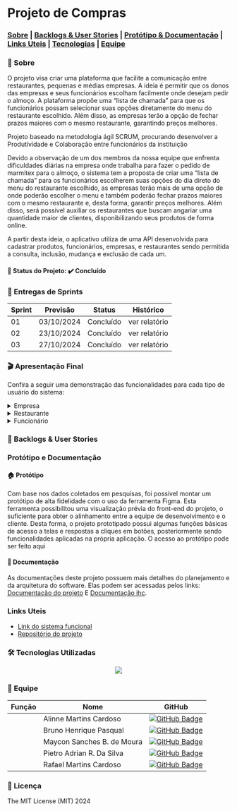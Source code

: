 # Projeto de Compras

### [Sobre](#sobre) | [Backlogs & User Stories](#backlogs-user-stories) | [Protótipo & Documentação](#prototipo-documentacao) | [Links Uteis](#links-uteis) | [Tecnologias](#tecnologias-utilizadas) | [Equipe](#equipe)

### 📑 Sobre

O projeto visa criar uma plataforma que facilite a comunicação entre restaurantes, pequenas e médias empresas. A ideia é permitir que os donos das empresas e seus funcionários escolham facilmente onde desejam pedir o almoço. A plataforma propõe uma “lista de chamada” para que os funcionários possam selecionar suas opções diretamente do menu do restaurante escolhido. Além disso, as empresas terão a opção de fechar prazos maiores com o mesmo restaurante, garantindo preços melhores.

Projeto baseado na metodologia ágil SCRUM, procurando desenvolver a Produtividade e Colaboração entre funcionários da instituição

Devido a observação de um dos membros da nossa equipe que enfrenta dificuldades diárias na empresa onde trabalha para fazer o pedido de marmitex para o almoço, o sistema tem a proposta de criar uma “lista de chamada” para os funcionários escolherem suas opções do dia direto do menu do restaurante escolhido, as empresas terão mais de uma opção de onde poderão escolher o menu e também poderão fechar prazos maiores com o mesmo restaurante e, desta forma, garantir preços melhores. Além disso, será possível auxiliar os restaurantes que buscam angariar uma quantidade maior de clientes, disponibilizando seus produtos de forma online.

A partir desta ideia, o aplicativo utiliza de uma API desenvolvida para cadastrar produtos, funcionários, empresas, e restaurantes sendo permitida a consulta, inclusão, mudança e exclusão de cada um.

#### 📌 Status do Projeto: ✔️ Concluído

### 🏁 Entregas de Sprints

| Sprint | Previsão | Status | Histórico |
| --- | --- | --- | --- |
| 01 | 03/10/2024 | Concluído | ver relatório |
| 02 | 23/10/2024 | Concluído | ver relatório |
| 03 | 27/10/2024 | Concluído | ver relatório |

### 🎬 Apresentação Final
Confira a seguir uma demonstração das funcionalidades para cada tipo de usuário do sistema:
<details>
  <summary>Empresa</summary>
  Tela da Empresa
</details>
<details>
  <summary>Restaurante</summary>
  Tela do Restaurante
</details>
<details>
  <summary>Funcionário</summary>
  Tela do Funcionário
</details>

### 👷 Backlogs & User Stories

### Protótipo e Documentação

#### 🏠 Protótipo

Com base nos dados coletados em pesquisas, foi possível montar um protótipo de alta fidelidade com o uso da ferramenta Figma. Esta ferramenta possibilitou uma visualização prévia do front-end do projeto, o suficiente para obter o alinhamento entre a equipe de desenvolvimento e o cliente. Desta forma, o projeto prototipado possui algumas funções básicas de acesso a telas e respostas a cliques em botões, posteriormente sendo funcionalidades aplicadas na própria aplicação. O acesso ao protótipo pode ser feito aqui

#### 📄 Documentação

As documentações deste projeto possuem mais detalhes do planejamento e da arquitetura do software. Elas podem ser acessadas pelos links: [Documentação do projeto](#) E [Documentação ihc](#).

### Links Uteis

* [Link do sistema funcional](#)
* [Repositório do projeto](#)

### 🛠️ Tecnologias Utilizadas
<p align="center">
  <a href="https://skillicons.dev">
    <img src="https://skillicons.dev/icons?i=html,css,ts,react,prisma,nodejs,mongodb,figma" />
  </a>
</p>

### 👥 Equipe

| Função | Nome | GitHub |
| --- | --- | --- |
|  | Alinne Martins Cardoso | [![GitHub Badge](https://img.shields.io/badge/-Alinne-100000?style=for-the-badge&logo=github&logoColor=white&link=https://github.com/alinne-martins)](https://github.com/alinnecardoso) |
|  | Bruno Henrique Pasqual | [![GitHub Badge](https://img.shields.io/badge/-Bruno-100000?style=for-the-badge&logo=github&logoColor=white&link=https://github.com/bruno-pasqual)](https://github.com/Bruno-Pasqual) |
| | Maycon Sanches B. de Moura | [![GitHub Badge](https://img.shields.io/badge/-Maycon-100000?style=for-the-badge&logo=github&logoColor=white&link=https://github.com/maycon-moura)](https://github.com/MayconBasilio) |
| | Pietro Adrian R. Da Silva | [![GitHub Badge](https://img.shields.io/badge/-Pietro-100000?style=for-the-badge&logo=github&logoColor=white&link=https://github.com/pietro-adrian)](https://github.com/pietro-adrian) |
| | Rafael Martins Cardoso | [![GitHub Badge](https://img.shields.io/badge/-Rafael-100000?style=for-the-badge&logo=github&logoColor=white&link=https://github.com/rafael-martins)](https://github.com/rafacardoso17) |

### 🪪 Licença

The MIT License (MIT) 2024
